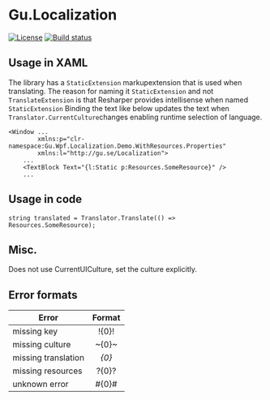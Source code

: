 # Gu.Localization
[![License](https://img.shields.io/badge/license-MIT-blue.svg)](LICENSE.md) 
[![Build status](https://ci.appveyor.com/api/projects/status/ili1qk8amyjmd71t?svg=true)](https://ci.appveyor.com/project/JohanLarsson/gu-localization)


## Usage in XAML

The library has a `StaticExtension` markupextension that is used when translating.
The reason for naming it `StaticExtension` and not `TranslateExtension` is that Resharper provides intellisense when named `StaticExtension`
Binding the text like below updates the text when `Translator.CurrentCulture`changes enabling runtime selection of language.

```
<Window ...
        xmlns:p="clr-namespace:Gu.Wpf.Localization.Demo.WithResources.Properties"
        xmlns:l="http://gu.se/Localization">
    ...
    <TextBlock Text="{l:Static p:Resources.SomeResource}" />
    ...
```

## Usage in code
```
string translated = Translator.Translate(() => Resources.SomeResource);
```

## Misc.
Does not use CurrentUICulture, set the culture explicitly.

## Error formats
| Error               |  Format      |
|---------------------|:------------:|
| missing key         |     !{0}!    |
| missing culture     |     ~{0}~    |
| missing translation |     _{0}_    |
| missing resources   |     ?{0}?    |
| unknown error       |     #{0}#    |
